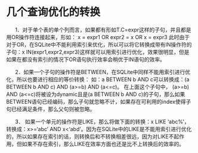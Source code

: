 # 几个查询优化的转换
&nbsp;&nbsp;&nbsp;&nbsp;&nbsp;&nbsp;1．对于单个表的单个列而言，如果都有形如T.C=expr这样的子句，并且都是用OR操作符连接起来，形如： x = expr1 OR expr2 = x OR x = expr3 此时由于对于OR，在SQLite中不能利用索引来优化，所以可以将它转换成带有IN操作符的子句：x IN(expr1,expr2,expr3)这样就可以用索引进行优化，效果很明显，但是如果在都没有索引的情况下OR语句执行效率会稍优于IN语句的效率。<br>

&nbsp;&nbsp;&nbsp;&nbsp;&nbsp;&nbsp;2．如果一个子句的操作符是BETWEEN，在SQLite中同样不能用索引进行优化，所以也要进行相应的等价转换： 如：a BETWEEN b AND c可以转换成：(a BETWEEN b AND c) AND (a>=b) AND (a<=c)。 在上面这个子句中， (a>=b) AND (a<=c)将被设为dynamic且是(a BETWEEN b AND c)的子句，那么如果BETWEEN语句已经编码，那么子句就忽略不计，如果存在可利用的index使得子句已经满足条件，那么父句则被忽略。<br>

&nbsp;&nbsp;&nbsp;&nbsp;&nbsp;&nbsp;3． 如果一个单元的操作符是LIKE，那么将做下面的转换：x LIKE ‘abc%’，转换成：x>=‘abc’ AND x<‘abd’。因为在SQLite中的LIKE是不能用索引进行优化的，所以如果存在索引的话，则转换后和不转换相差很远，因为对LIKE不起作用，但如果不存在索引，那么LIKE在效率方面也还是比不上转换后的效率的。
